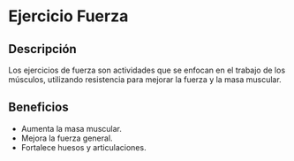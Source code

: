 # Ejercicio Fuerza

## Descripción
Los ejercicios de fuerza son actividades que se enfocan en el trabajo de los músculos, utilizando resistencia para mejorar la fuerza y la masa muscular.

## Beneficios
- Aumenta la masa muscular.
- Mejora la fuerza general.
- Fortalece huesos y articulaciones.